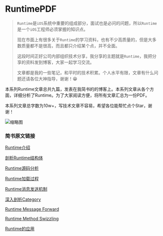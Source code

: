 # RuntimePDF
> `Runtime`是`iOS`系统中重要的组成部分，面试也是必问的问题，所以`Runtime`是一个`iOS`工程师必须掌握的知识点。
>
> 现在市面上有很多关于`Runtime`的学习资料，也有不少高质量的，但是大多数质量都不是很高，而且都只介绍某个点，并不全面。
>
> 这段时间正好公司内部组织技术分享，我分享的主题就是`Runtime`，我把分享的资料发到博客，大家一起学习交流。
>
> 文章都是我的一些笔记，和平时的技术积累。个人水平有限，文章有什么问题还请各位大神指导，谢谢！😁



本系列Runtime文章总共九篇，发表在我简书的的博客上。本系列文章从各个方面，详细分析了Runtime。为了大家阅读方便，将所有文章汇总为一份PDF。

本系列文章总字数为10w+，写技术文章不容易，希望各位能帮忙点个Star，谢谢！

![缩略图](https://github.com/DeveloperErenLiu/RuntimePDF/blob/master/270478-7d06f084cb052c22.png)

### 简书原文链接

[Runtime介绍](https://www.jianshu.com/p/4a22a39b69c5)

[剖析Runtime结构体](https://www.jianshu.com/p/f313e8e32946)

[Runtime源码分析](https://www.jianshu.com/p/0dc2513e117b)

[Runtime加载过程](https://www.jianshu.com/p/014af0de67cd)

[Runtime消息发送机制](https://www.jianshu.com/p/4fb2d7014e9e)

[深入剖析Category](https://www.jianshu.com/p/3019605a4fc9)

[Runtime Message Forward](https://www.jianshu.com/p/5b7e7c8075ef)

[Runtime Method Swizzling](https://www.jianshu.com/p/ff19c04b34d0)

[Runtime的应用](https://www.jianshu.com/p/ce97c66027cd)